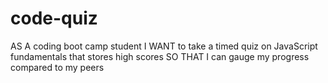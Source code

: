 # code-quiz
AS A coding boot camp student
I WANT to take a timed quiz on JavaScript fundamentals that stores high scores
SO THAT I can gauge my progress compared to my peers

